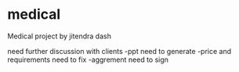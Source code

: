 # medical
Medical project by jitendra dash

need further discussion with clients
	-ppt need to generate
	-price and requirements need to fix
	-aggrement need to sign